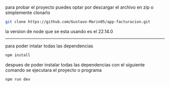 para probar el proyecto puedes optar por descargar el archivo en zip o simplemente clonarlo
```sh
git clone https://github.com/Gustavo-Marin05/app-facturacion.git
```

la version de node que se esta usando es el 22.14.0

---
para poder intalar todas las dependencias 

```sh
npm install
```

despues de poder instalar todas las dependencias 
con el siguiente comando se ejecutara el proyecto o programa
```sh
npm run dev
```
